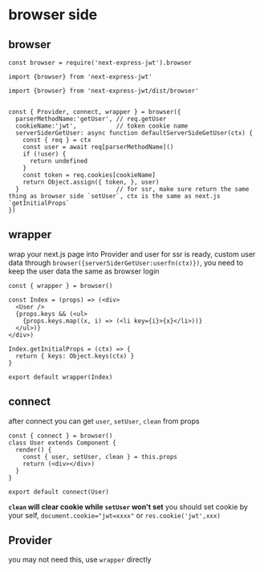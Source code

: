 # browser side

## browser

```
const browser = require('next-express-jwt').browser

import {browser} from 'next-express-jwt'

import {browser} from 'next-express-jwt/dist/browser'


const { Provider, connect, wrapper } = browser({  
  parserMethodName:'getUser', // req.getUser
  cookieName:'jwt',           // token cookie name
  serverSiderGetUser: async function defaultServerSideGetUser(ctx) {
    const { req } = ctx
    const user = await req[parserMethodName]()
    if (!user) {
      return undefined
    }
    const token = req.cookies[cookieName]
    return Object.assign({ token, }, user)
  }                           // for ssr, make sure return the same thing as browser side `setUser`, ctx is the same as next.js `getInitialProps`
})

```

## wrapper

wrap your next.js page into Provider and user for ssr is ready, custom user data through `browser({serverSiderGetUser:userfn(ctx)})`, you need to keep the user data the same as browser login

```
const { wrapper } = browser()

const Index = (props) => (<div>
  <User />
  {props.keys && (<ul>
    {props.keys.map((x, i) => (<li key={i}>{x}</li>))}
  </ul>)}
</div>)

Index.getInitialProps = (ctx) => {
  return { keys: Object.keys(ctx) }
}

export default wrapper(Index)
```

## connect

after connect you can get `user`, `setUser`, `clean` from props

```
const { connect } = browser()
class User extends Component {
  render() {
    const { user, setUser, clean } = this.props
    return (<div></div>)
  }
}

export default connect(User)
```

**`clean` will clear cookie while `setUser` won't set** you should set cookie by your self, `document.cookie="jwt=xxxx"` or `res.cookie('jwt',xxx)`

## Provider

you may not need this, use `wrapper` directly